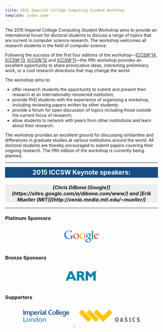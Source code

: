 ```yaml
---
title: 2015 Imperial College Computing Student Workshop
template: index.jade
---
```

The 2015 Imperial College Computing Student Workshop aims to provide an
international forum for doctoral students to discuss a range of topics
that are current in computer science research. The workshop welcomes all
research students in the field of computer science.

Following the success of the first four editions of the
workshop&mdash;[ICCSW'14](http://iccsw.doc.ic.ac.uk/2014),
[ICCSW'13](http://iccsw.doc.ic.ac.uk/2013),
[ICCSW'12](http://iccsw.doc.ic.ac.uk/2012) and
[ICCSW'11](http://iccsw.doc.ic.ac.uk/2011)&mdash;the fifth workshop
provides an excellent opportunity to share provocative ideas,
interesting preliminary work, or a cool research directions that may
change the world.

The workshop aims to:

* offer research students the opportunity to submit and present their
  research at an internationally-renowned institution;
* provide PhD students with the experience of organising a workshop,
  including reviewing papers written by other students;
* provide a forum for open discussion of topics including those outside
  the current focus of research;
* allow students to network with peers from other institutions and learn
  about their research.

The workshop provides an excellent ground for discussing similarities
and differences in graduate studies at various institutions around the
world. All doctoral students are thereby encouraged to submit papers
covering their ongoing research. The fifth edition of the workshop is
currently being planned.

---
<div class="row" style="text-align: center;background-color:#174D80;padding:5px;">
	<h2 style="font-weight: bold;color:#FFF;margin:0px;">
		2015 ICCSW Keynote speakers:
	</h1>
</div>
<div class="row" style="text-align: center;background-color:#eee;">
	<h3 style="font-style: italic;">
		[Chris DiBona (Google)](https://sites.google.com/a/dibona.com/www/) and [Erik Mueller (MIT)](http://xenia.media.mit.edu/~mueller/)
	</h3>
</div>


---

### Platinum Sponsors

<div class="row" style="text-align: center;">
<a href="http://www.google.com/about/corporate/company/">
  <img src="img/google.png" style="height: 40px; margin: 1em;" alt="Google">
</a>
</div>

### Bronze Sponsors

<div class="row" style="text-align: center;">
<a href="http://www.arm.com/about/our-story/index.php">
  <img src="img/arm.png" style="height: 40px; margin: 1em;" alt="Google">
</a>
</div>


### Supporters
<div class="row" style="text-align: center;">
<a href="http://www.imperial.ac.uk/">
  <img src="img/icl.png" style="height: 40px; margin:
1em;" alt="Imperial College London"/>
</a>
<a href="http://www.dagstuhl.de/en/publications/oasics">
  <img src="img/oasics.png"  style="height: 40px;
margin: 1em;" alt="OASIcs"/>
</a>
</div>
